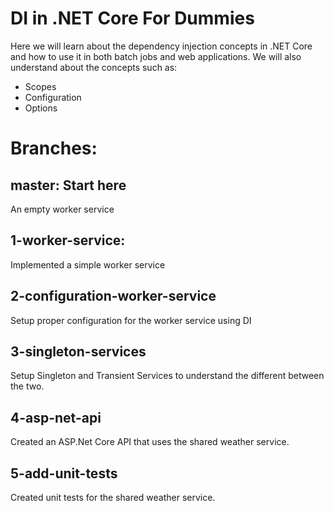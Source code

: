 # DI in .NET Core For Dummies

Here we will learn about the dependency injection concepts in .NET Core and how to use it in both batch jobs and web applications. We will also understand about the concepts such as:
* Scopes
* Configuration
* Options

# Branches:

## master: Start here

An empty worker service

## 1-worker-service:

Implemented a simple worker service

## 2-configuration-worker-service

Setup proper configuration for the worker service using DI

## 3-singleton-services

Setup Singleton and Transient Services to understand the different between the two.

## 4-asp-net-api

Created an ASP.Net Core API that uses the shared weather service.

## 5-add-unit-tests

Created unit tests for the shared weather service.
